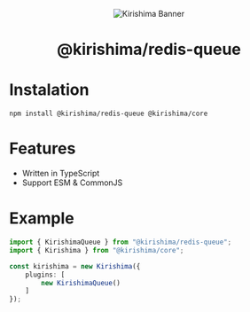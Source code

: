 <div align="center">

![Kirishima Banner](https://cdn.discordapp.com/attachments/891939988088975372/931079377771450388/kirishima-ship-banner.png)

# @kirishima/redis-queue

</div>

# Instalation 
```
npm install @kirishima/redis-queue @kirishima/core
```

# Features
- Written in TypeScript
- Support ESM & CommonJS

# Example 
```ts
import { KirishimaQueue } from "@kirishima/redis-queue";
import { Kirishima } from "@kirishima/core";

const kirishima = new Kirishima({
    plugins: [
        new KirishimaQueue()
    ]
});
```
